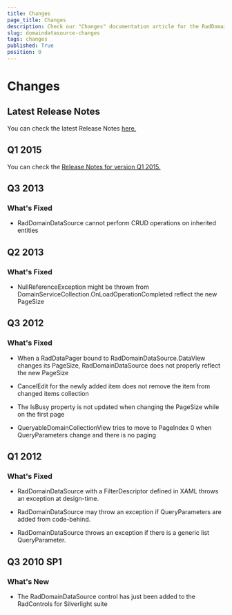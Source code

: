 ```yaml
---
title: Changes
page_title: Changes
description: Check our "Changes" documentation article for the RadDomainDataSource WPF control.
slug: domaindatasource-changes
tags: changes
published: True
position: 0
---
```


# Changes



## Latest Release Notes

You can check the latest Release Notes [ here.](http://www.telerik.com/products/silverlight/whats-new/release_notes.aspx)

## Q1 2015

You can check the [Release Notes for version Q1 2015.](http://www.telerik.com/support/whats-new/silverlight/release-history/ui-for-silverlight-q1-2015)

##  Q3 2013
      
### What's Fixed
            

*  RadDomainDataSource cannot perform CRUD operations on inherited entities
                

##  Q2 2013
      
### What's Fixed
            

*  NullReferenceException might be thrown from DomainServiceCollection.OnLoadOperationCompleted reflect the new PageSize
                

##  Q3 2012
### What's Fixed
            

*  When a RadDataPager bound to RadDomainDataSource.DataView changes its PageSize, RadDomainDataSource does not properly reflect the new PageSize
                

*  CancelEdit for the newly added item does not remove the item from changed items collection
                

*  The IsBusy property is not updated when changing the PageSize while on the first page
                

*  QueryableDomainCollectionView tries to move to PageIndex 0 when QueryParameters change and there is no paging
                

##  Q1 2012
      
### What's Fixed
            

*  RadDomainDataSource with a FilterDescriptor defined in XAML throws an exception at design-time.
                

*  RadDomainDataSource may throw an exception if QueryParameters are added from code-behind.
                

*  RadDomainDataSource throws an exception if there is a generic list QueryParameter.
                

##  Q3 2010 SP1
### What's New
* The RadDomainDataSource control has just been added to the RadControls for Silverlight suite
